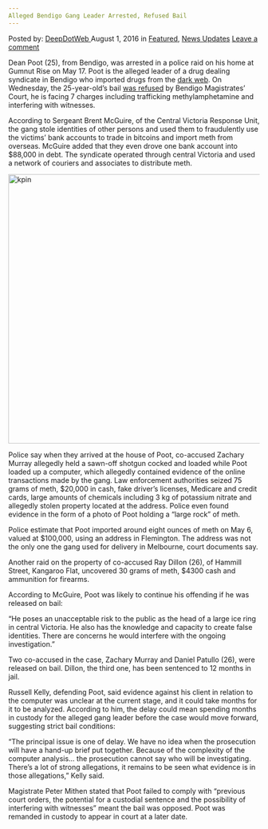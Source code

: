 ```yaml
---
Alleged Bendigo Gang Leader Arrested, Refused Bail
---
```

<article class="post-listing post-14970 post type-post status-publish format-standard has-post-thumbnail hentry category-deepdot-news category-news-updates tag-alleged tag-arrested tag-bail tag-bendigo tag-gang tag-leader tag-refused">
    <div class="post-inner">
    <p class="post-meta">
    <span>Posted by: <a href="https://www.deepdotweb.com/author/admin/" title="">DeepDotWeb </a></span>
    <span>August 1, 2016</span>
    <span>in <a href="https://www.deepdotweb.com/category/deepdot-news/" rel="category tag">Featured</a>, <a href="https://www.deepdotweb.com/category/news-updates/" rel="category tag">News Updates</a></span>
    <span><a href="https://www.deepdotweb.com/2016/08/01/alleged-bendigo-gang-leader-arrested-refused-bail/#respond">Leave a comment</a></span>
    </p>
    <div class="clear"></div>
    <div class="entry">
    <p>Dean Poot (25), from Bendigo, was arrested in a police raid on his home at Gumnut Rise on May 17. Poot is the alleged leader of a drug dealing syndicate in Bendigo who imported drugs from the <a href="https://www.deepdotweb.com/2013/10/28/updated-llist-of-hidden-marketplaces-tor-i2p/">dark web</a>. On Wednesday, the 25-year-old’s bail <a href="http://www.bendigoadvertiser.com.au/story/4057769/alleged-bendigo-drug-kingpin-refused-bail/">was refused</a> by Bendigo Magistrates’ Court, he is facing 7 charges including trafficking methylamphetamine and interfering with witnesses.</p>
    <p>According to Sergeant Brent McGuire, of the Central Victoria Response Unit, the gang stole identities of other persons and used them to fraudulently use the victims’ bank accounts to trade in bitcoins and import meth from overseas. McGuire added that they even drove one bank account into $88,000 in debt. The syndicate operated through central Victoria and used a network of couriers and associates to distribute meth.</p>
    <p><a href="https://www.deepdotweb.com/wp-content/uploads/2016/07/kpin.png"><img class="aligncenter size-full wp-image-14974" src="https://www.deepdotweb.com/wp-content/uploads/2016/07/kpin.png" alt="kpin" width="732" height="539" srcset="https://www.deepdotweb.com/wp-content/uploads/2016/07/kpin.png 732w, https://www.deepdotweb.com/wp-content/uploads/2016/07/kpin-300x221.png 300w" sizes="(max-width: 732px) 100vw, 732px" /></a></p>
    <p>Police say when they arrived at the house of Poot, co-accused Zachary Murray allegedly held a sawn-off shotgun cocked and loaded while Poot loaded up a computer, which allegedly contained evidence of the online transactions made by the gang. Law enforcement authorities seized 75 grams of meth, $20,000 in cash, fake driver’s licenses, Medicare and credit cards, large amounts of chemicals including 3 kg of potassium nitrate and allegedly stolen property located at the address. Police even found evidence in the form of a photo of Poot holding a “large rock” of meth.</p>
    <p>Police estimate that Poot imported around eight ounces of meth on May 6, valued at $100,000, using an address in Flemington. The address was not the only one the gang used for delivery in Melbourne, court documents say.</p>
    <p>Another raid on the property of co-accused Ray Dillon (26), of Hammill Street, Kangaroo Flat, uncovered 30 grams of meth, $4300 cash and ammunition for firearms.</p>
    <p>According to McGuire, Poot was likely to continue his offending if he was released on bail:</p>
    <p>“He poses an unacceptable risk to the public as the head of a large ice ring in central Victoria. He also has the knowledge and capacity to create false identities. There are concerns he would interfere with the ongoing investigation.”</p>
    <p>Two co-accused in the case, Zachary Murray and Daniel Patullo (26), were released on bail. Dillon, the third one, has been sentenced to 12 months in jail.</p>
    <p>Russell Kelly, defending Poot, said evidence against his client in relation to the computer was unclear at the current stage, and it could take months for it to be analyzed. According to him, the delay could mean spending months in custody for the alleged gang leader before the case would move forward, suggesting strict bail conditions:</p>
    <p>“The principal issue is one of delay. We have no idea when the prosecution will have a hand-up brief put together. Because of the complexity of the computer analysis… the prosecution cannot say who will be investigating. There’s a lot of strong allegations, it remains to be seen what evidence is in those allegations,” Kelly said.</p>
    <p>Magistrate Peter Mithen stated that Poot failed to comply with “previous court orders, the potential for a custodial sentence and the possibility of interfering with witnesses” meant the bail was opposed. Poot was remanded in custody to appear in court at a later date.</p>
    </div>
    <span style="display:none"><a href="https://www.deepdotweb.com/tag/alleged/" rel="tag">alleged</a> <a href="https://www.deepdotweb.com/tag/arrested/" rel="tag">arrested</a> <a href="https://www.deepdotweb.com/tag/bail/" rel="tag">bail</a> <a href="https://www.deepdotweb.com/tag/bendigo/" rel="tag">bendigo</a> <a href="https://www.deepdotweb.com/tag/gang/" rel="tag">gang</a> <a href="https://www.deepdotweb.com/tag/leader/" rel="tag">leader</a> <a href="https://www.deepdotweb.com/tag/refused/" rel="tag">refused</a></span> <span style="display:none" class="updated">2016-08-01</span>
    <div style="display:none" class="vcard author" itemprop="author" itemscope itemtype="http://schema.org/Person"><strong class="fn" itemprop="name"><a href="https://www.deepdotweb.com/author/admin/" title="Posts by DeepDotWeb" rel="author">DeepDotWeb</a></strong></div>
    </div>
</article>

